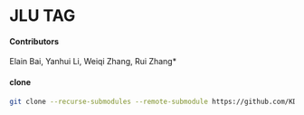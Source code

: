 # JLU TAG

#### Contributors

Elain Bai,
Yanhui Li,
Weiqi Zhang,
Rui Zhang*

#### clone

```sh
git clone --recurse-submodules --remote-submodule https://github.com/KDI-2023/proj-repo.git
```
